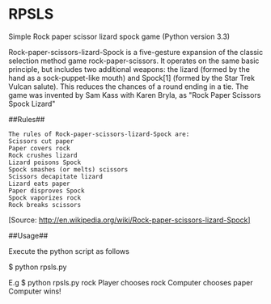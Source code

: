 RPSLS
=====

Simple Rock paper scissor lizard spock game (Python version 3.3)

Rock-paper-scissors-lizard-Spock is a five-gesture expansion of the classic selection method game rock-paper-scissors. It operates on the same basic principle, but includes two additional weapons: the lizard (formed by the hand as a sock-puppet-like mouth) and Spock[1] (formed by the Star Trek Vulcan salute). This reduces the chances of a round ending in a tie. The game was invented by Sam Kass with Karen Bryla, as "Rock Paper Scissors Spock Lizard"

##Rules##

    The rules of Rock-paper-scissors-lizard-Spock are:
    Scissors cut paper
    Paper covers rock
    Rock crushes lizard
    Lizard poisons Spock
    Spock smashes (or melts) scissors
    Scissors decapitate lizard
    Lizard eats paper
    Paper disproves Spock
    Spock vaporizes rock
    Rock breaks scissors

[Source: http://en.wikipedia.org/wiki/Rock-paper-scissors-lizard-Spock]

##Usage##

Execute the python script as follows

$ python rpsls.py <player choice>

E.g 
$ python rpsls.py rock
Player chooses  rock
Computer chooses  paper
Computer wins!
